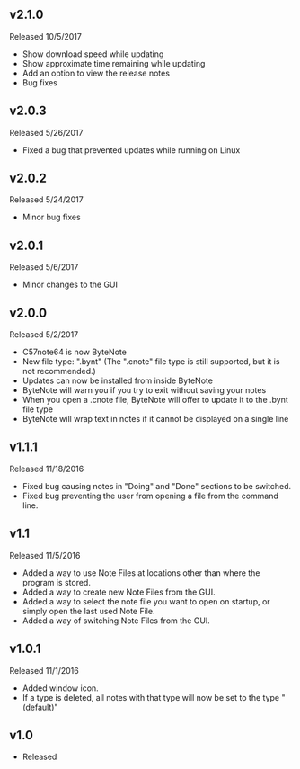 ## v2.1.0
Released 10/5/2017
* Show download speed while updating
* Show approximate time remaining while updating
* Add an option to view the release notes
* Bug fixes

## v2.0.3
Released 5/26/2017
* Fixed a bug that prevented updates while running on Linux

## v2.0.2
Released 5/24/2017
* Minor bug fixes

## v2.0.1
Released 5/6/2017
* Minor changes to the GUI

## v2.0.0
Released 5/2/2017
* C57note64 is now ByteNote
* New file type: ".bynt" (The ".cnote" file type is still supported, but it is not recommended.)
* Updates can now be installed from inside ByteNote
* ByteNote will warn you if you try to exit without saving your notes
* When you open a .cnote file, ByteNote will offer to update it to the .bynt file type
* ByteNote will wrap text in notes if it cannot be displayed on a single line
		

## v1.1.1
Released 11/18/2016
* Fixed bug causing notes in "Doing" and "Done" sections to be switched.
* Fixed bug preventing the user from opening a file from the command line.

## v1.1
Released 11/5/2016
* Added a way to use Note Files at locations other than where the program is stored.
* Added a way to create new Note Files from the GUI.
* Added a way to select the note file you want to open on startup, or simply open the last used Note File.
* Added a way of switching Note Files from the GUI.

## v1.0.1
Released 11/1/2016
* Added window icon.
* If a type is deleted, all notes with that type will now be set to the type "(default)"

## v1.0
* Released
